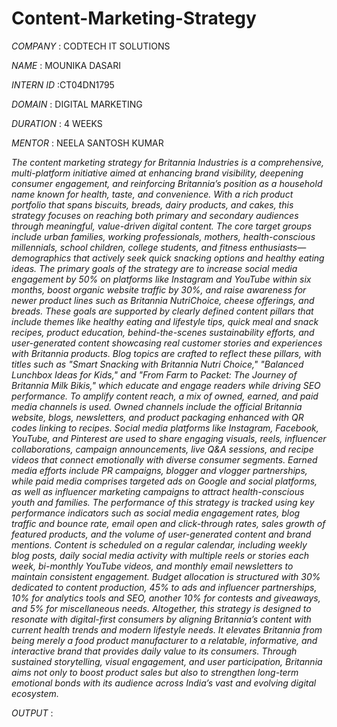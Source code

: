 # Content-Marketing-Strategy

*COMPANY* : CODTECH IT SOLUTIONS

*NAME* : MOUNIKA DASARI

*INTERN ID* :CT04DN1795

*DOMAIN* : DIGITAL MARKETING

*DURATION* : 4 WEEKS

*MENTOR* : NEELA SANTOSH KUMAR

*The content marketing strategy for Britannia Industries is a comprehensive, multi-platform initiative aimed at enhancing brand visibility, deepening consumer engagement, and reinforcing Britannia’s position as a household name known for health, taste, and convenience. With a rich product portfolio that spans biscuits, breads, dairy products, and cakes, this strategy focuses on reaching both primary and secondary audiences through meaningful, value-driven digital content. The core target groups include urban families, working professionals, mothers, health-conscious millennials, school children, college students, and fitness enthusiasts—demographics that actively seek quick snacking options and healthy eating ideas. The primary goals of the strategy are to increase social media engagement by 50% on platforms like Instagram and YouTube within six months, boost organic website traffic by 30%, and raise awareness for newer product lines such as Britannia NutriChoice, cheese offerings, and breads. These goals are supported by clearly defined content pillars that include themes like healthy eating and lifestyle tips, quick meal and snack recipes, product education, behind-the-scenes sustainability efforts, and user-generated content showcasing real customer stories and experiences with Britannia products. Blog topics are crafted to reflect these pillars, with titles such as "Smart Snacking with Britannia Nutri Choice," "Balanced Lunchbox Ideas for Kids," and "From Farm to Packet: The Journey of Britannia Milk Bikis," which educate and engage readers while driving SEO performance. To amplify content reach, a mix of owned, earned, and paid media channels is used. Owned channels include the official Britannia website, blogs, newsletters, and product packaging enhanced with QR codes linking to recipes. Social media platforms like Instagram, Facebook, YouTube, and Pinterest are used to share engaging visuals, reels, influencer collaborations, campaign announcements, live Q&A sessions, and recipe videos that connect emotionally with diverse consumer segments. Earned media efforts include PR campaigns, blogger and vlogger partnerships, while paid media comprises targeted ads on Google and social platforms, as well as influencer marketing campaigns to attract health-conscious youth and families. The performance of this strategy is tracked using key performance indicators such as social media engagement rates, blog traffic and bounce rate, email open and click-through rates, sales growth of featured products, and the volume of user-generated content and brand mentions. Content is scheduled on a regular calendar, including weekly blog posts, daily social media activity with multiple reels or stories each week, bi-monthly YouTube videos, and monthly email newsletters to maintain consistent engagement. Budget allocation is structured with 30% dedicated to content production, 45% to ads and influencer partnerships, 10% for analytics tools and SEO, another 10% for contests and giveaways, and 5% for miscellaneous needs. Altogether, this strategy is designed to resonate with digital-first consumers by aligning Britannia’s content with current health trends and modern lifestyle needs. It elevates Britannia from being merely a food product manufacturer to a relatable, informative, and interactive brand that provides daily value to its consumers. Through sustained storytelling, visual engagement, and user participation, Britannia aims not only to boost product sales but also to strengthen long-term emotional bonds with its audience across India’s vast and evolving digital ecosystem.*

*OUTPUT* : 
